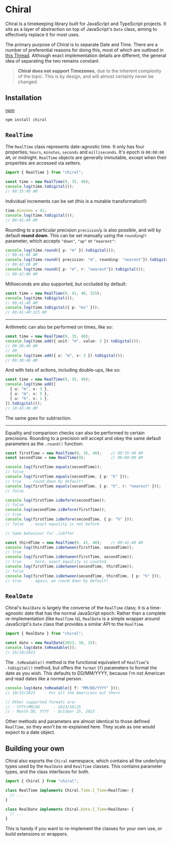# Chiral
Chiral is a timekeeping library built for JavaScript and TypeScript projects. 
It sits as a layer of abstraction on top of JavaScript's `Date` class, aiming to effectively replace it for most uses.

The primary purpose of Chiral is to separate Date and Time. There are a number of preferential reasons for doing this, most of which are outlined in [this Thread](https://www.threads.net/@zaccomode/post/CykLglzr4Ff). Although exact implementation details are different, the general idea of separating the two remains constant.

> **Chiral does not support Timezones**, due to the inherent complexity of the topic. This is by design, and will almost certainly never be changed.

## Installation
[npm](https://www.npmjs.com/package/chiral)
```bash
npm install chiral
```

## `RealTime`
The `RealTime` class represents date-agnostic time. It only has four properties; `hours`, `minutes`, `seconds` and `milliseconds`. It's epoch is `00:00:00 AM`, or midnight. `RealTime` objects are generally immutable, except when their properties are accessed via setters.
```ts
import { RealTime } from "chiral";

const time = new RealTime(9, 35, 40);
console.log(time.toDigital());
// 09:35:40 AM
```

Individual increments can be set (this is a mutable transformation!): 
```ts
time.minutes = 41;
console.log(time.toDigital());
// 09:41:40 AM
```

Rounding to a particular precision `precision`/`p` is also possible, and will by default **round down**. This can be set manually using the `rounding`/`r` parameter, which accepts `"down"`, `"up"` or `"nearest"`:
```ts
console.log(time.round({ p: "m" }).toDigital());
// 09:41:00 AM
console.log(time.round({ precision: "m", rounding: "nearest"}).toDigital());
// 09:42:00 AM
console.log(time.round({ p: "m", r: "nearest"}).toDigital());
// 09:42:00 AM
```

Milliseconds are also supported, but occluded by default:
```ts
const time = new RealTime(9, 41, 40, 325);
console.log(time.toDigital());
// 09:41:40 AM
console.log(time.toDigital({ p: "ms" }));
// 09:41:40:325 AM
```

--- 
Arithmetic can also be performed on times, like so:
```ts
const time = new RealTime(9, 35, 40);
console.log(time.add({ unit: "m", value: 3 }).toDigital());
// 09:38:40 AM
// OR
console.log(time.add({ u: "m", v: 3 }).toDigital());
// 09:38:40 AM

```

And with lists of actions, including double-ups, like so:
```ts
const time = new RealTime(9, 35, 40);
console.log(time.add([
  { u: "m", v: 3 },
  { u: "m", v: 5 },
  { u: "h", v: 1 },
]).toDigital());
// 10:43:40 AM
```

The same goes for subtraction.


--- 
Equality and comparison checks can also be performed to certain precisions. Rounding to a precision will accept and obey the same default parameters as the `.round()` function:
```ts
const firstTime = new RealTime(9, 35, 40);    // 09:35:40 AM
const secondTime = new RealTime(9);           // 09:00:00 AM

console.log(firstTime.equals(secondTime));
// false
console.log(firstTime.equals(secondTime, { p: "h" }));
// true   - round down by default!
console.log(firstTime.equals(secondTime, { p: "h", r: "nearest" }));
// false

console.log(firstTime.isBefore(secondTime));
// false
console.log(secondTime.isBefore(firstTime));
// true
console.log(firstTime.isBefore(secondTime, { p: "h" }));
// false   - exact equality is not before

// Same behaviour for .isAfter

const thirdTime = new RealTime(9, 41, 40);    // 09:41:40 AM
console.log(thirdTime.isBetween(firstTime, secondTime));
// true
console.log(firstTime.isBetween(firstTime, secondTime));
// true    - here, exact equality is counted
console.log(firstTime.isBetween(secondTime, thirdTime));
// false
console.log(firstTime.isBetween(secondTime, thirdTime, { p: "h" }));
// true    - again, we round down by default!
```


## `RealDate`
Chiral's `RealDate` is largely the converse of the `RealTime` class; it is a time-agnostic date that has the normal JavaScript epoch. Rather than a complete re-implementation (like `RealTime` is), `RealDate` is a simple wrapper around JavaScript's `Date` class that provides a similar API to the `RealTime`.

```ts
import { RealDate } from "chiral";

const date = new RealDate(2023, 10, 25);
console.log(date.toReadable());
// 25/10/2023
```

The `.toReadable()` method is the functional equivalent of `RealTime`'s `.toDigital()` method, but offers the `format` (`f`) parameters to format the date as you wish. This defaults to DD/MM/YYYY, because I'm not American and read dates like a normal person.

```ts
console.log(date.toReadable({ f: "MM/DD/YYYY" }));
// 10/25/2023    - For all the Americans out there

// Other supported formats are:
// - YYYY/MM/DD      - 2023/10/25
// - Month DD, YYYY  - October 25, 2023
```

Other methods and parameters are almost identical to those defined `RealTime`, so they won't be re-explained here. They scale as one would expect to a date object.


## Building your own
Chiral also exports the `Chiral` namespace, which contains all the underlying types used by the `RealDate` and `RealTime` classes. This contains parameter types, and the class interfaces for both.

```ts
import { Chiral } from "chiral";

class RealTime implements Chiral.Time.I_Time<RealTime> {
  // ...
}

class RealDate implements Chiral.Date.I_Time<RealDate> {
  // ...
}
```

This is handy if you want to re-implement the classes for your own use, or build extensions or wrappers.